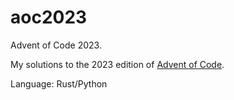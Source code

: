 # aoc2023
Advent of Code 2023.

My solutions to the 2023 edition of [Advent of Code](https://adventofcode.com/2023).

Language: Rust/Python


